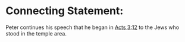 # Connecting Statement:

Peter continues his speech that he began in [Acts 3:12](../03/12.md) to the Jews who stood in the temple area.